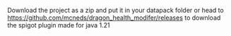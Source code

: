 Download the project as a zip and put it in your datapack folder
or head to https://github.com/mcneds/dragon_health_modifer/releases to download the spigot plugin
made for java 1.21
